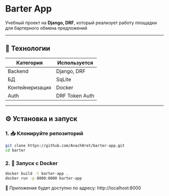 # Barter App

Учебный проект на **Django, DRF**, который реализует работу
площадки для бартерного обмена предложений

---

## 🚀 Технологии

| Категория       | Используется                         |
|-----------------|--------------------------------------|
| Backend         | Django, DRF                          |
| БД              | SqLite                               |
| Контейнеризация | Docker                               |
| Auth            | DRF Token Auth                       |


---

## ⚙️ Установка и запуск

### 1. 📥 Клонируйте репозиторий
```bash
git clone https://github.com/Anach0ret/barter-app.git
cd barter
```

### 2. 🐳 Запуск с Docker 
```bash
docker build -t barter-app .
docker run -p 8000:8000 barter-app
```
📌 Приложение будет доступно по адресу: http://localhost:8000


